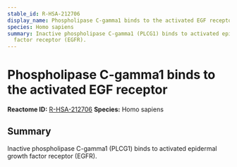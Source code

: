 ```yaml
---
stable_id: R-HSA-212706
display_name: Phospholipase C-gamma1 binds to the activated EGF receptor
species: Homo sapiens
summary: Inactive phospholipase C-gamma1 (PLCG1) binds to activated epidermal growth
  factor receptor (EGFR).
---
```


# Phospholipase C-gamma1 binds to the activated EGF receptor
**Reactome ID:** [R-HSA-212706](https://reactome.org/content/detail/R-HSA-212706)
**Species:** Homo sapiens

## Summary

Inactive phospholipase C-gamma1 (PLCG1) binds to activated epidermal growth factor receptor (EGFR).
